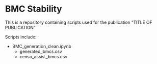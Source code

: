 # BMC Stability

This is a repository containing scripts used for the publication "TITLE OF PUBLICATION"

Scripts include:
* BMC_generation_clean.ipynb
    * generated_bmcs.csv
    * censo_assist_bmcs.csv

